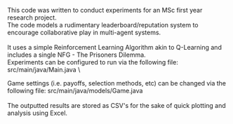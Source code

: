 This code was written to conduct experiments for an MSc first year research project. \
The code models a rudimentary leaderboard/reputation system to encourage collaborative play in multi-agent systems. \
\
It uses a simple Reinforcement Learning Algorithm akin to Q-Learning and includes a single NFG - The Prisoners Dilemma. \
Experiments can be configured to run via the following file: src/main/java/Main.java 
\

Game settings (i.e. payoffs, selection methods, etc) can be changed via the following file: src/main/java/models/Game.java \
\
The outputted results are stored as CSV's for the sake of quick plotting and analysis using Excel. 
